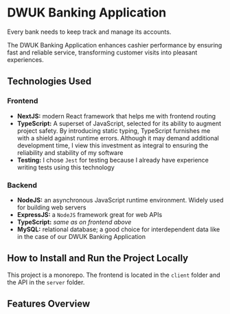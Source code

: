 # DWUK Banking Application

Every bank needs to keep track and manage its accounts.

The DWUK Banking Application enhances cashier performance by ensuring fast and reliable service, transforming customer visits into pleasant experiences.

## Technologies Used

### Frontend

- **NextJS:** modern React framework that helps me with frontend routing
- **TypeScript:** A superset of JavaScript, selected for its ability to augment project safety. By introducing static typing, TypeScript furnishes me with a shield against runtime errors. Although it may demand additional development time, I view this investment as integral to ensuring the reliability and stability of my software
- **Testing:** I chose `Jest` for testing because I already have experience writing tests using this technology

### Backend

- **NodeJS:** an asynchronous JavaScript runtime environment. Widely used for building web servers
- **ExpressJS:** a `NodeJS` framework great for web APIs
- **TypeScript:** *same as on frontend above*
- **MySQL:** relational database; a good choice for interdependent data like in the case of our DWUK Banking Application

## How to Install and Run the Project Locally

This project is a monorepo. The frontend is located in the `client` folder and the API in the `server` folder.

## Features Overview